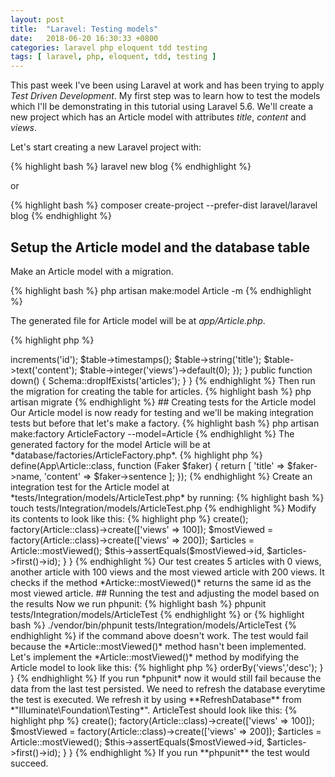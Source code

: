 ```yaml
---
layout: post
title:  "Laravel: Testing models"
date:   2018-06-20 16:30:33 +0800
categories: laravel php eloquent tdd testing
tags: [ laravel, php, eloquent, tdd, testing ]
---
```

This past week I've been using Laravel at work and has been trying to apply
*Test Driven Development*. My first step was to learn how to test the models
which I'll be demonstrating in this tutorial using Laravel 5.6. We'll create a
new project which has an Article model with attributes *title*, *content* and
*views*.


Let's start creating a new Laravel project with:

{% highlight bash %}
laravel new blog
{% endhighlight %}

or

{% highlight bash %}
composer create-project --prefer-dist laravel/laravel blog
{% endhighlight %}

## Setup the Article model and the database table

Make an Article model with a migration.

{% highlight bash %}
php artisan make:model Article -m
{% endhighlight %}

The generated file for Article model will be at *app/Article.php*.

{% highlight php %}
<?php
namespace App;

use Illuminate\Database\Eloquent\Model;

class Article extends Model
{
    // No implementation yet
}
{% endhighlight %}


The articles table should have columns *title*, *content* and *views* so we'll
add those columns on our migration file at
*database/migrations/create_articles_table.php*.

{% highlight php %}
<?php

use Illuminate\Support\Facades\Schema;
use Illuminate\Database\Schema\Blueprint;
use Illuminate\Database\Migrations\Migration;

class CreateArticlesTable extends Migration
{
    public function up()
    {
        Schema::create('articles', function (Blueprint $table) {
            $table->increments('id');
            $table->timestamps();

            $table->string('title');
            $table->text('content');
            $table->integer('views')->default(0);
        });
    }

    public function down()
    {
        Schema::dropIfExists('articles');
    }
}
{% endhighlight %}

Then run the migration for creating the table for articles.

{% highlight bash %}
php artisan migrate
{% endhighlight %}

## Creating tests for the Article model

Our Article model is now ready for testing and we'll be making integration tests
but before that let's make a factory.

{% highlight bash %}
php artisan make:factory ArticleFactory --model=Article
{% endhighlight %}

The generated factory for the model Article will be at
*database/factories/ArticleFactory.php*.

{% highlight php %}
<?php

use Faker\Generator as Faker;

$factory->define(App\Article::class, function (Faker $faker) {
    return [
        'title' => $faker->name,
        'content' => $faker->sentence
    ];
});
{% endhighlight %}

Create an integration test for the Article model at
*tests/Integration/models/ArticleTest.php* by running:

{% highlight bash %}
touch tests/Integration/models/ArticleTest.php
{% endhighlight %}

Modify its contents to look like this:

{% highlight php %}
<?php

namespace Tests\Integration\models;

use App\Article;
use Tests\TestCase;
use Illuminate\Foundation\Testing\RefreshDatabase;

class ArticleTest extends TestCase
{
    /** @test */
    function it_fetches_most_viewed_articles()
    {
        factory(Article::class, 5)->create();
        factory(Article::class)->create(['views' => 100]);
        $mostViewed = factory(Article::class)->create(['views' => 200]);

        $articles = Article::mostViewed();

        $this->assertEquals($mostViewed->id, $articles->first()->id);
    }
}
{% endhighlight %}

Our test creates 5 articles with 0 views, another article with 100 views and the
most viewed article with 200 views. It checks if the method
*Articke::mostViewed()* returns the same id as the most viewed article.

## Running the test and adjusting the model based on the results

Now we run phpunit:

{% highlight bash %}
phpunit tests/Integration/models/ArticleTest
{% endhighlight %}

or

{% highlight bash %}
./vendor/bin/phpunit tests/Integration/models/ArticleTest
{% endhighlight %}

if the command above doesn't work.

The test would fail because the *Article::mostViewed()* method hasn't been
implemented. Let's implement the *Article::mostViewed()* method by modifying the
Article model to look like this:

{% highlight php %}
<?php
namespace App;

use Illuminate\Database\Eloquent\Model;

class Article extends Model
{
    public function scopeMostViewed($query)
    {
        $query->orderBy('views','desc');
    }
}
{% endhighlight %}

If you run *phpunit* now it would still fail because the data from the last test
persisted. We need to refresh the database everytime the test is executed. We
refresh it by using **RefreshDatabase** from *"Illuminate\Foundation\Testing*".
ArticleTest should look like this:

{% highlight php %}
<?php

namespace Tests\Integration;

use App\Article;
use Tests\TestCase;
use Illuminate\Foundation\Testing\RefreshDatabase;

class ArticleTest extends TestCase
{
    use RefreshDatabase;

    /** @test */
    function it_fetches_most_viewed_articles()
    {
        factory(Article::class, 5)->create();
        factory(Article::class)->create(['views' => 100]);
        $mostViewed = factory(Article::class)->create(['views' => 200]);

        $articles = Article::mostViewed();

        $this->assertEquals($mostViewed->id, $articles->first()->id);
    }
}
{% endhighlight %}

If you run **phpunit** the test would succeed.

